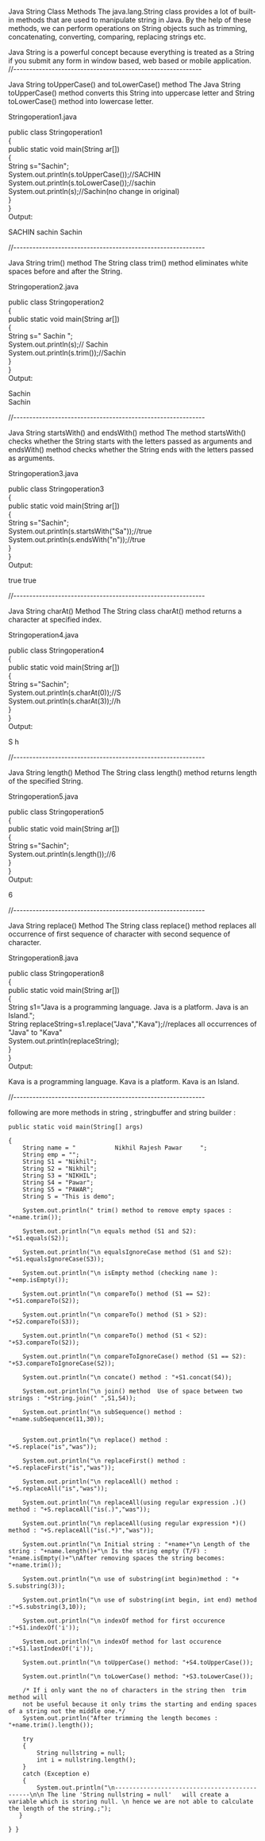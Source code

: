 Java String Class Methods
The java.lang.String class provides a lot of built-in methods that are used to manipulate string in Java. By the help of these methods, we can perform operations on String objects such as trimming, concatenating, converting, comparing, replacing strings etc.

Java String is a powerful concept because everything is treated as a String if you submit any form in window based, web based or mobile application.
//-----------------------------------------------------------

Java String toUpperCase() and toLowerCase() method
The Java String toUpperCase() method converts this String into uppercase letter and String toLowerCase() method into lowercase letter.

Stringoperation1.java

public class Stringoperation1  
{  
public static void main(String ar[])  
{  
String s="Sachin";    
System.out.println(s.toUpperCase());//SACHIN    
System.out.println(s.toLowerCase());//sachin    
System.out.println(s);//Sachin(no change in original)    
}  
}  
Output:

SACHIN
sachin
Sachin

//------------------------------------------------------------

Java String trim() method
The String class trim() method eliminates white spaces before and after the String.

Stringoperation2.java

public class Stringoperation2  
{  
public static void main(String ar[])  
{  
String s="  Sachin  ";    
System.out.println(s);//  Sachin      
System.out.println(s.trim());//Sachin    
}  
}  
Output:

Sachin  
Sachin

//------------------------------------------------------------

Java String startsWith() and endsWith() method
The method startsWith() checks whether the String starts with the letters passed as arguments and endsWith() method checks whether the String ends with the letters passed as arguments.

Stringoperation3.java

public class Stringoperation3  
{  
public static void main(String ar[])  
{  
String s="Sachin";    
 System.out.println(s.startsWith("Sa"));//true    
 System.out.println(s.endsWith("n"));//true    
}  
}  
Output:

true
true

//------------------------------------------------------------

Java String charAt() Method
The String class charAt() method returns a character at specified index.

Stringoperation4.java

public class Stringoperation4  
{  
public static void main(String ar[])  
{  
String s="Sachin";    
System.out.println(s.charAt(0));//S    
System.out.println(s.charAt(3));//h    
}  
}  
Output:

S
h

//------------------------------------------------------------

Java String length() Method
The String class length() method returns length of the specified String.

Stringoperation5.java

public class Stringoperation5  
{  
public static void main(String ar[])  
{  
String s="Sachin";    
System.out.println(s.length());//6    
}  
}  
Output:

6

//------------------------------------------------------------

Java String replace() Method
The String class replace() method replaces all occurrence of first sequence of character with second sequence of character.

Stringoperation8.java

public class Stringoperation8  
{  
public static void main(String ar[])  
{  
String s1="Java is a programming language. Java is a platform. Java is an Island.";      
String replaceString=s1.replace("Java","Kava");//replaces all occurrences of "Java" to "Kava"      
System.out.println(replaceString);    
}  
}     
Output:

Kava is a programming language. Kava is a platform. Kava is an Island.

//------------------------------------------------------------


following are more methods in string , stringbuffer and string builder :


	public static void main(String[] args) 
 
	{
		String name = "           Nikhil Rajesh Pawar     ";
		String emp = "";
		String S1 = "Nikhil";
		String S2 = "Nikhil";
		String S3 = "NIKHIL";
		String S4 = "Pawar";
		String S5 = "PAWAR";
		String S = "This is demo";

		System.out.println(" trim() method to remove empty spaces : "+name.trim());
		
		System.out.println("\n equals method (S1 and S2): "+S1.equals(S2));

		System.out.println("\n equalsIgnoreCase method (S1 and S2): "+S1.equalsIgnoreCase(S3));

		System.out.println("\n isEmpty method (checking name ): "+emp.isEmpty());

		System.out.println("\n compareTo() method (S1 == S2): "+S1.compareTo(S2));

		System.out.println("\n compareTo() method (S1 > S2): "+S2.compareTo(S3));

		System.out.println("\n compareTo() method (S1 < S2): "+S3.compareTo(S2));

		System.out.println("\n compareToIgnoreCase() method (S1 == S2): "+S3.compareToIgnoreCase(S2));

		System.out.println("\n concate() method : "+S1.concat(S4));

		System.out.println("\n join() method  Use of space between two strings : "+String.join(" ",S1,S4));

		System.out.println("\n subSequence() method :  "+name.subSequence(11,30));

		
		System.out.println("\n replace() method : "+S.replace("is","was"));

		System.out.println("\n replaceFirst() method : "+S.replaceFirst("is","was"));

		System.out.println("\n replaceAll() method : "+S.replaceAll("is","was"));

		System.out.println("\n replaceAll(using regular expression .)() method : "+S.replaceAll("is(.)","was"));

		System.out.println("\n replaceAll(using regular expression *)() method : "+S.replaceAll("is(.*)","was"));

		System.out.println("\n Initial string : "+name+"\n Length of the string : "+name.length()+"\n Is the string empty (T/F) : "+name.isEmpty()+"\nAfter removing spaces the string becomes: "+name.trim());

		System.out.println("\n use of substring(int begin)method : "+ S.substring(3));

		System.out.println("\n use of substring(int begin, int end) method :"+S.substring(3,10));

		System.out.println("\n indexOf method for first occurence  :"+S1.indexOf('i'));

		System.out.println("\n indexOf method for last occurence  :"+S1.lastIndexOf('i'));

		System.out.println("\n toUpperCase() method: "+S4.toUpperCase());

		System.out.println("\n toLowerCase() method: "+S3.toLowerCase());

		/* If i only want the no of characters in the string then  trim method will
		not be useful because it only trims the starting and ending spaces of a string not the middle one.*/
		System.out.println("After trimming the length becomes : "+name.trim().length());

        try
        {
			String nullstring = null;
			int i = nullstring.length();
        }
        catch (Exception e)
        {
			System.out.println("\n----------------------------------------------\n\n The line 'String nullstring = null'   will create a variable which is storing null. \n hence we are not able to calculate the length of the string.;");
       }

	} }
 
